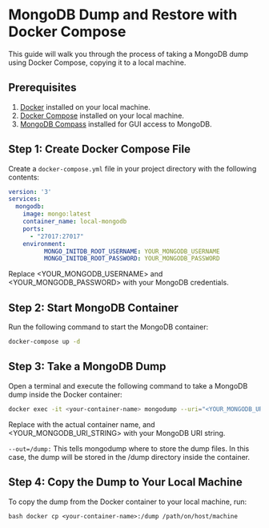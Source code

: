# MongoDB Dump and Restore with Docker Compose

This guide will walk you through the process of taking a MongoDB dump using Docker Compose, copying it to a local machine.

## Prerequisites

1. [Docker](https://docs.docker.com/get-docker/) installed on your local machine.
2. [Docker Compose](https://docs.docker.com/compose/install/) installed on your local machine.
3. [MongoDB Compass](https://www.mongodb.com/try/download/compass) installed for GUI access to MongoDB.


## Step 1: Create Docker Compose File

Create a `docker-compose.yml` file in your project directory with the following contents:

```yaml
version: '3'
services:
  mongodb:
    image: mongo:latest
    container_name: local-mongodb
    ports:
      - "27017:27017"
    environment:
          MONGO_INITDB_ROOT_USERNAME: YOUR_MONGODB_USERNAME
          MONGO_INITDB_ROOT_PASSWORD: YOUR_MONGODB_PASSWORD
```

Replace <YOUR_MONGODB_USERNAME> and <YOUR_MONGODB_PASSWORD> with your MongoDB credentials.

## Step 2: Start MongoDB Container
Run the following command to start the MongoDB container:

```bash
docker-compose up -d
```

## Step 3: Take a MongoDB Dump
Open a terminal and execute the following command to take a MongoDB dump inside the Docker container:

```bash
docker exec -it <your-container-name> mongodump --uri="<YOUR_MONGODB_URI_STRING>" --out=/dump
```

Replace <your-container-name> with the actual container name, and <YOUR_MONGODB_URI_STRING> with your MongoDB URI string.

`--out=/dump:` This tells mongodump where to store the dump files. In this case, the dump will be stored in the /dump directory inside the container.

## Step 4: Copy the Dump to Your Local Machine
To copy the dump from the Docker container to your local machine, run:

```bash docker cp <your-container-name>:/dump /path/on/host/machine```







